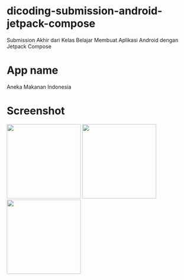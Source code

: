 # dicoding-submission-android-jetpack-compose
Submission Akhir dari Kelas Belajar Membuat Aplikasi Android dengan Jetpack Compose

# App name
Aneka Makanan Indonesia

# Screenshot
<img src="https://github.com/dwitio123/dicoding-submission-android-jetpack-compose/assets/43905112/0b0bdb79-51f2-4268-b936-ad636ec6b18e" width="200">
<img src="https://github.com/dwitio123/dicoding-submission-android-jetpack-compose/assets/43905112/12b092be-a300-4791-b523-c559f7a4426a" width="200">
<img src="https://github.com/dwitio123/dicoding-submission-android-jetpack-compose/assets/43905112/b9e9ff2d-53b8-4a6e-a397-d1db0a00f560" width="200">
